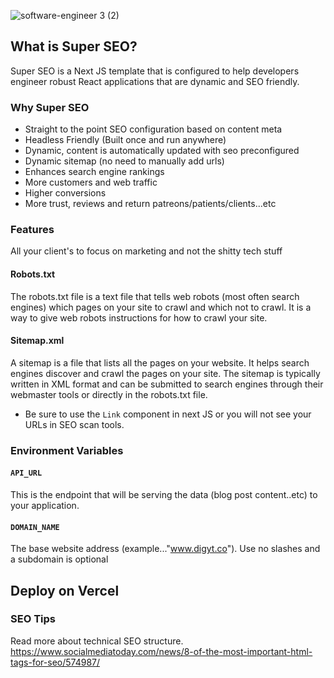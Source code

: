 ![software-engineer 3 (2)](https://user-images.githubusercontent.com/44784345/210148817-6b6729e4-902f-4ab9-9aa6-81a43bc80c33.png)
## What is Super SEO?
Super SEO is a Next JS template that is configured to help developers engineer robust React applications that are dynamic and SEO friendly.

### Why Super SEO
- Straight to the point SEO configuration based on content meta
- Headless Friendly (Built once and run anywhere)
- Dynamic, content is automatically updated with seo preconfigured
- Dynamic sitemap (no need to manually add urls)
- Enhances search engine rankings
- More customers and web traffic
- Higher conversions
- More trust, reviews and return patreons/patients/clients...etc

### Features
All your client's to focus on marketing and not the shitty tech stuff

#### Robots.txt
The robots.txt file is a text file that tells web robots (most often search engines) which pages on your site to crawl and which not to crawl. It is a way to give web robots instructions for how to crawl your site.


#### Sitemap.xml
A sitemap is a file that lists all the pages on your website. It helps search engines discover and crawl the pages on your site. The sitemap is typically written in XML format and can be submitted to search engines through their webmaster tools or directly in the robots.txt file.


* Be sure to use the `Link` component in next JS or you will not see your URLs in SEO scan tools.

### Environment Variables

#### `API_URL`
This is the endpoint that will be serving the data (blog post content..etc) to your application.

#### `DOMAIN_NAME`
The base website address (example..."www.digyt.co"). Use no slashes and a subdomain is optional

## Deploy on Vercel

### SEO Tips
Read more about technical SEO structure.
https://www.socialmediatoday.com/news/8-of-the-most-important-html-tags-for-seo/574987/

